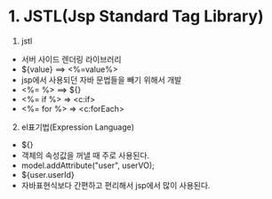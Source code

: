 # 1. JSTL(Jsp Standard Tag Library)
1. jstl
- 서버 사이드 렌더링 라이브러리
- ${value} ==> <%=value%>
- jsp에서 사용되던 자바 문법들을 빼기 위해서 개발
- <%= %> ==> ${}
- <%= if %> => <c:if>
- <%= for %> => <c:forEach>

2. el표기법(Expression Language)
- ${}
- 객체의 속성값을 꺼낼 때 주로 사용된다.
- model.addAttribute("user", userVO);
- ${user.userId}
- 자바표현식보다 간편하고 편리해서 jsp에서 많이 사용된다.
